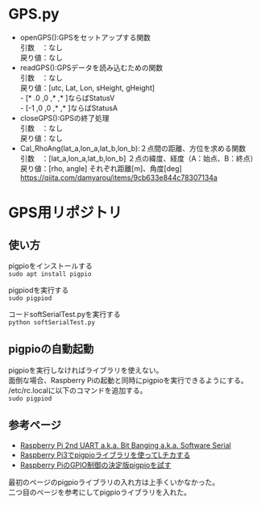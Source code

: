 ﻿# GPS.py
- openGPS():GPSをセットアップする関数  
	引数　：なし  
	戻り値：なし  
- readGPS():GPSデータを読み込むための関数  
	引数　：なし  
	戻り値：[utc, Lat, Lon, sHeight, gHeight]  
		- [* .0 ,0 ,* ,* ]ならばStatusV  
		- [-1 ,0 ,0 ,* ,* ]ならばStatusA  
- closeGPS():GPSの終了処理  
	引数　：なし  
	戻り値：なし　
- Cal_RhoAng(lat_a,lon_a,lat_b,lon_b):２点間の距離、方位を求める関数  
	引数　：[lat_a,lon_a,lat_b,lon_b] ２点の緯度、経度（A：始点、B：終点）   
	戻り値：[rho, angle] それぞれ距離[m]、角度[deg]  
	https://qiita.com/damyarou/items/9cb633e844c78307134a  
# GPS用リポジトリ
## 使い方
pigpioをインストールする  
`sudo apt install pigpio`  
  
pigpiodを実行する  
`sudo pigpiod `   
  
コードsoftSerialTest.pyを実行する  
`python softSerialTest.py`

## pigpioの自動起動
pigpioを実行しなければライブラリを使えない。  
面倒な場合、Raspberry Piの起動と同時にpigpioを実行できるようにする。  
/etc/rc.localに以下のコマンドを追加する。  
`sudo pigpiod`

## 参考ページ
- [Raspberry Pi 2nd UART a.k.a. Bit Banging a.k.a. Software Serial](https://www.rs-online.com/designspark/raspberry-pi-2nd-uart-a-k-a-bit-banging-a-k-a-software-serial)
- [Raspberry Pi3でpigpioライブラリを使ってLチカする](https://qiita.com/yuuri23/items/597fd1a40c63627e59c2)  
- [Raspberry PiのGPIO制御の決定版pigpioを試す](https://karaage.hatenadiary.jp/entry/2017/02/10/073000)  
  
最初のページのpigpioライブラリの入れ方は上手くいかなかった。  
二つ目のページを参考にしてpigpioライブラリを入れた。
